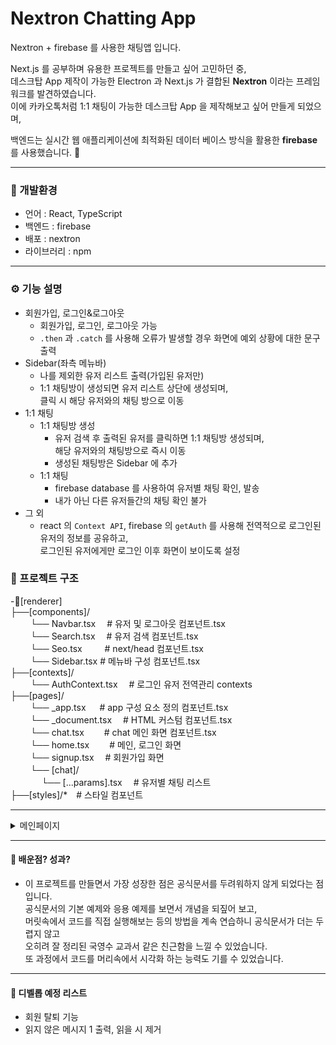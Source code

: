 # Nextron Chatting App

Nextron + firebase 를 사용한 채팅앱 입니다.

Next.js 를 공부하며 유용한 프로젝트를 만들고 싶어 고민하던 중,  
데스크탑 App 제작이 가능한 Electron 과 Next.js 가 결합된 **Nextron** 이라는 프레임워크를 발견하였습니다.  
이에 카카오톡처럼 1:1 채팅이 가능한 데스크탑 App 을 제작해보고 싶어 만들게 되었으며,

백엔드는 실시간 웹 애플리케이션에 최적화된 데이터 베이스 방식을 활용한 **firebase**를 사용했습니다. 🙂

---

### 🚀 개발환경

- 언어 : React, TypeScript
- 백엔드 : firebase
- 배포 : nextron
- 라이브러리 : npm

---

### ⚙️ 기능 설명

- 회원가입, 로그인&로그아웃
  - 회원가입, 로그인, 로그아웃 가능
  - `.then` 과 `.catch` 를 사용해 오류가 발생할 경우 화면에 예외 상황에 대한 문구 출력
- Sidebar(좌측 메뉴바)
  - 나를 제외한 유저 리스트 출력(가입된 유저만)
  - 1:1 채팅방이 생성되면 유저 리스트 상단에 생성되며,  
    클릭 시 해당 유저와의 채팅 방으로 이동
- 1:1 채팅
  - 1:1 채팅방 생성
    - 유저 검색 후 출력된 유저를 클릭하면 1:1 채팅방 생성되며,  
      해당 유저와의 채팅방으로 즉시 이동
    - 생성된 채팅방은 Sidebar 에 추가
  - 1:1 채팅
    - firebase database 를 사용하여 유저별 채팅 확인, 발송
    - 내가 아닌 다른 유저들간의 채팅 확인 불가
- 그 외
  - react 의 `Context API`, firebase 의 `getAuth` 를 사용해 전역적으로 로그인된 유저의 정보를 공유하고,  
    로그인된 유저에게만 로그인 이후 화면이 보이도록 설정

### 📝 프로젝트 구조

-📂[renderer]  
├──[components]/  
　　 └── Navbar.tsx 　# 유저 및 로그아웃 컴포넌트.tsx  
　　 └── Search.tsx 　# 유저 검색 컴포넌트.tsx  
　　 └── Seo.tsx 　 　# next/head 컴포넌트.tsx  
　　 └── Sidebar.tsx # 메뉴바 구성 컴포넌트.tsx  
├──[contexts]/  
　　 └── AuthContext.tsx 　# 로그인 유저 전역관리 contexts  
├──[pages]/  
　　 └── \_app.tsx 　 # app 구성 요소 정의 컴포넌트.tsx  
　　 └── \_document.tsx 　# HTML 커스텀 컴포넌트.tsx  
　　 └── chat.tsx 　　# chat 메인 화면 컴포넌트.tsx  
　　 └── home.tsx 　　# 메인, 로그인 화면  
　　 └── signup.tsx 　# 회원가입 화면  
　　 └── [chat]/  
　　 　 └── [...params].tsx 　# 유저별 채팅 리스트  
├──[styles]/\*　# 스타일 컴포넌트

---  

<details>
<summary>메인페이지</summary>
<div markdown="1">
<img width="80%" src="https://user-images.githubusercontent.com/109075864/228923746-a1f7caed-1000-481b-82bf-73e8e2fccadf.png"/>
</div>
<summary>회원가입</summary>
<div markdown="1">
<img width="80%" src="https://user-images.githubusercontent.com/109075864/228924587-a74b2e1a-2187-4ae2-abdb-ffbab992f212.png"/>
</div>
</details>


---

#### 📖 배운점? 성과?

- 이 프로젝트를 만들면서 가장 성장한 점은 공식문서를 두려워하지 않게 되었다는 점 입니다.  
  공식문서의 기본 예제와 응용 예제를 보면서 개념을 되짚어 보고,  
  머릿속에서 코드를 직접 실행해보는 등의 방법을 계속 연습하니 공식문서가 더는 두렵지 않고  
  오히려 잘 정리된 국영수 교과서 같은 친근함을 느낄 수 있었습니다.  
  또 과정에서 코드를 머리속에서 시각화 하는 능력도 기를 수 있었습니다.

---

#### 🤯 디벨롭 예정 리스트

- 회원 탈퇴 기능
- 읽지 않은 메시지 1 출력, 읽을 시 제거
